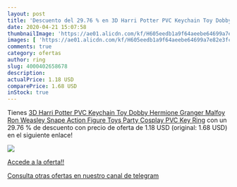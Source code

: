 ```yaml
---
layout: post
title: 'Descuento del 29.76 % en 3D Harri Potter PVC Keychain Toy Dobby H'
date: 2020-04-21 15:07:58
thumbnailImage: 'https://ae01.alicdn.com/kf/H605eedb1a9f64aeebe64699a7e82e3fcm/3D-Harri-Potter-PVC-Keychain-Toy-Dobby-Hermione-Granger-Malfoy-Ron-Weasley-Snape-Action-Figure-Toys.jpg_350x350._SL200_.jpg'
images: [ 'https://ae01.alicdn.com/kf/H605eedb1a9f64aeebe64699a7e82e3fcm/3D-Harri-Potter-PVC-Keychain-Toy-Dobby-Hermione-Granger-Malfoy-Ron-Weasley-Snape-Action-Figure-Toys.jpg_350x350._SL200_.jpg' ]
comments: true
category: ofertas
author: ring
slug: 4000402658678
description:
actualPrice: 1.18 USD
comparePrice: 1.68 USD
inStock: true
---
```


Tienes [3D Harri Potter PVC Keychain Toy Dobby Hermione Granger Malfoy Ron Weasley Snape Action Figure Toys Party Cosplay PVC Key Ring](https://www.amazon.com/dp/4000402658678/?tag=redken08-20) con un 29.76 % de descuento con precio de oferta de 1.18 USD (original: 1.68 USD) en el siguiente enlace!

[![](https://ae01.alicdn.com/kf/H605eedb1a9f64aeebe64699a7e82e3fcm/3D-Harri-Potter-PVC-Keychain-Toy-Dobby-Hermione-Granger-Malfoy-Ron-Weasley-Snape-Action-Figure-Toys.jpg_350x350._SL200_.jpg)](https://www.amazon.com/dp/4000402658678/?tag=redken08-20)

[Accede a la oferta!!](https://www.amazon.com/dp/4000402658678/?tag=redken08-20)

[Consulta otras ofertas en nuestro canal de telegram](https://t.me/s/ofertas25)
